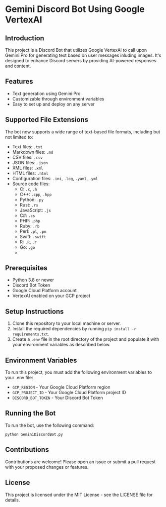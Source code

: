
# Gemini Discord Bot Using Google VertexAI

## Introduction
This project is a Discord Bot that utilizes Google VertexAI to call upon Gemini Pro for generating text based on user messages inluding images. It's designed to enhance Discord servers by providing AI-powered responses and content.

## Features
- Text generation using Gemini Pro
- Customizable through environment variables
- Easy to set up and deploy on any server

## Supported File Extensions

The bot now supports a wide range of text-based file formats, including but not limited to:
- Text files: `.txt`
- Markdown files: `.md`
- CSV files: `.csv`
- JSON files: `.json`
- XML files: `.xml`
- HTML files: `.html`
- Configuration files: `.ini`, `.log`, `.yaml`, `.yml`
- Source code files:
  - C: `.c`, `.h`
  - C++: `.cpp`, `.hpp`
  - Python: `.py`
  - Rust: `.rs`
  - JavaScript: `.js`
  - C#: `.cs`
  - PHP: `.php`
  - Ruby: `.rb`
  - Perl: `.pl`, `.pm`
  - Swift: `.swift`
  - R: `.R`, `.r`
  - Go: `.go`
  - 
## Prerequisites
- Python 3.8 or newer
- Discord Bot Token
- Google Cloud Platform account
- VertexAI enabled on your GCP project

## Setup Instructions
1. Clone this repository to your local machine or server.
2. Install the required dependencies by running `pip install -r requirements.txt`.
3. Create a `.env` file in the root directory of the project and populate it with your environment variables as described below.

## Environment Variables
To run this project, you must add the following environment variables to your .env file:

- `GCP_REGION` - Your Google Cloud Platform region
- `GCP_PROJECT_ID` - Your Google Cloud Platform project ID
- `DISCORD_BOT_TOKEN` - Your Discord Bot Token

## Running the Bot
To run the bot, use the following command:
```
python GeminiDiscordBot.py
```

## Contributions
Contributions are welcome! Please open an issue or submit a pull request with your proposed changes or features.

## License
This project is licensed under the MIT License - see the LICENSE file for details.
